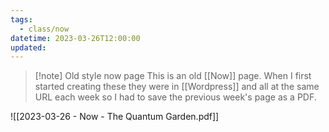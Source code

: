```yaml
---
tags:
  - class/now
datetime: 2023-03-26T12:00:00
updated: 
---
```

> [!note] Old style now page
> This is an old [[Now]] page. When I first started creating these they were in [[Wordpress]] and all at the same URL each week so I had to save the previous week's page as a PDF. 

![[2023-03-26 - Now - The Quantum Garden.pdf]]
